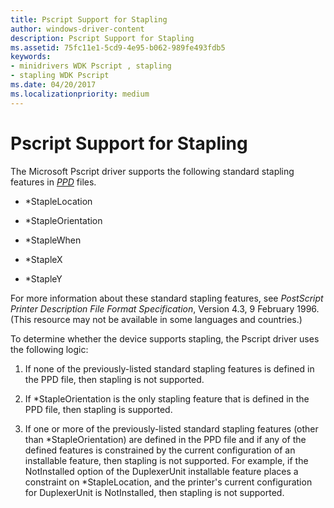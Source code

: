 ```yaml
---
title: Pscript Support for Stapling
author: windows-driver-content
description: Pscript Support for Stapling
ms.assetid: 75fc11e1-5cd9-4e95-b062-989fe493fdb5
keywords:
- minidrivers WDK Pscript , stapling
- stapling WDK Pscript
ms.date: 04/20/2017
ms.localizationpriority: medium
---
```


# Pscript Support for Stapling





The Microsoft Pscript driver supports the following standard stapling features in [*PPD*](https://msdn.microsoft.com/library/windows/hardware/ff556325#wdkgloss-postscript-printer-description--ppd-) files.

-   \*StapleLocation

-   \*StapleOrientation

-   \*StapleWhen

-   \*StapleX

-   \*StapleY

For more information about these standard stapling features, see *PostScript Printer Description File Format Specification*, Version 4.3, 9 February 1996. (This resource may not be available in some languages and countries.)

To determine whether the device supports stapling, the Pscript driver uses the following logic:

1.  If none of the previously-listed standard stapling features is defined in the PPD file, then stapling is not supported.

2.  If \*StapleOrientation is the only stapling feature that is defined in the PPD file, then stapling is supported.

3.  If one or more of the previously-listed standard stapling features (other than \*StapleOrientation) are defined in the PPD file and if any of the defined features is constrained by the current configuration of an installable feature, then stapling is not supported. For example, if the NotInstalled option of the DuplexerUnit installable feature places a constraint on \*StapleLocation, and the printer's current configuration for DuplexerUnit is NotInstalled, then stapling is not supported.

 

 




